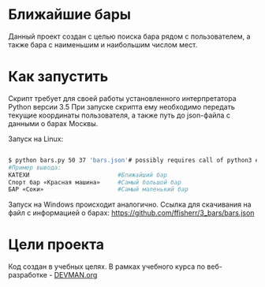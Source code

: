 # Ближайшие бары

Данный проект создан с целью поиска бара рядом с пользователем, а также бара с наименьшим и наибольшим числом мест. 

# Как запустить

Скрипт требует для своей работы установленного интерпретатора Python версии 3.5
При запуске скрипта ему необходимо передать текущие координаты пользователя, а также путь до json-файла с данными о барах Москвы.

Запуск на Linux:

```bash

$ python bars.py 50 37 'bars.json'# possibly requires call of python3 executive instead of just python
#Пример вывода:
КАТЕХИ                         #Ближайший бар
Спорт бар «Красная машина»     #Самый большой бар
БАР «Соки»                     #Самый маленький бар

```
Запуск на Windows происходит аналогично.
Ссылка для скачивания на файл с информацией о барах:
https://github.com/ffisherr/3_bars/bars.json

# Цели проекта

Код создан в учебных целях. В рамках учебного курса по веб-разработке - [DEVMAN.org](https://devman.org)
